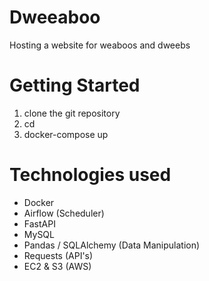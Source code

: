# Dweeaboo
Hosting a website for weaboos and dweebs
# Getting Started
1. clone the git repository
2. cd <repo>
3. docker-compose up
# Technologies used
* Docker
* Airflow (Scheduler)
* FastAPI
* MySQL
* Pandas / SQLAlchemy (Data Manipulation)
* Requests (API's)
* EC2 & S3 (AWS)
